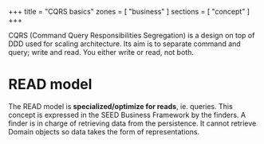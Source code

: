 +++
title       = "CQRS basics"
zones     = [ "business" ]
sections  = [ "concept" ]
+++

CQRS (Command Query Responsibilities Segregation) is a design on top of DDD used for scaling architecture. Its aim is to 
separate command and query; write and read. You either write or read, not both.

# READ model

The READ model is **specialized/optimize for reads**, ie. queries. This concept is expressed in the SEED Business 
Framework by the finders. A finder is in charge of retrieving data from the persistence. It cannot retrieve Domain 
objects so data takes the form of representations.

